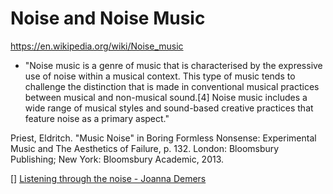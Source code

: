 # Noise and Noise Music

https://en.wikipedia.org/wiki/Noise_music
- "Noise music is a genre of music that is characterised by the expressive use of noise within a musical context. This type of music tends to challenge the distinction that is made in conventional musical practices between musical and non-musical sound.[4] Noise music includes a wide range of musical styles and sound-based creative practices that feature noise as a primary aspect."

Priest, Eldritch. "Music Noise" in Boring Formless Nonsense: Experimental Music and The Aesthetics of Failure, p. 132. London: Bloomsbury Publishing; New York: Bloomsbury Academic, 2013.

[] [Listening through the noise - Joanna Demers](https://global.oup.com/academic/product/listening-through-the-noise-9780195387667?cc=ca&lang=en&)
